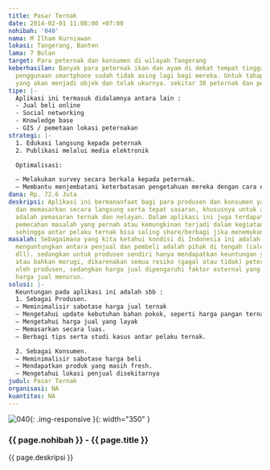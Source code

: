 ```yaml
---
title: Pasar Ternak
date: 2014-02-01 11:08:00 +07:00
nohibah: '040'
nama: M Ilham Kurniawan
lokasi: Tangerang, Banten
lama: 7 Bulan
target: Para peternak dan konsumen di wilayah Tangerang
keberhasilan: Banyak para peternak ikan dan ayam di dekat tempat tinggal saya, dan
  penggunaan smartphone sudah tidak asing lagi bagi mereka. Untuk tahapan awal, merekalah
  yang akan menjadi objek dan tolak ukurnya. sekitar 38 peternak dan pembudidaya.
tipe: |-
  Aplikasi ini termasuk didalamnya antara lain :
  - Jual beli online
  - Social networking
  - Knowledge base
  - GIS / pemetaan lokasi peternakan
strategi: |-
  1. Edukasi langsung kepada peternak
  2. Publikasi melalui media elektronik

  Optimalisasi:

  – Melakukan survey secara berkala kepada peternak.
  – Membantu menjembatani keterbatasan pengetahuan mereka dengan cara edukasi dan sebagai fasilitator.
dana: Rp. 72.6 Juta
deskripsi: Aplikasi ini bermananfaat bagi para produsen dan konsumen yang ingin membeli
  dan memasarkan secara langsung serta tepat sasaran, khususnya untuk aplikasi ini
  adalah pemasaran ternak dan nelayan. Dalam aplikasi ini juga terdapat tips, serta
  pemecahan masalah yang pernah atau kemungkinan terjadi dalam kegiatan peternakan,
  sehingga antar pelaku ternak bisa saling share/berbagi jika menemukan permasalahan.
masalah: Sebagaimana yang kita ketahui kondisi di Indonesia ini adalah, yang paling
  menguntungkan antara penjual dan pembeli adalah pihak di tengah (calo, tengkulak,
  dll). sedangkan untuk produsen sendiri hanya mendapatkan keuntungan yang sedikit,
  atau bahkan merugi, dikarenakan semua resiko (gagal atau tidak) peternakan ditanggung
  oleh produsen, sedangkan harga jual dipengaruhi faktor external yang bisa menyebabkan
  harga jual menurun.
solusi: |-
  Keuntungan pada aplikasi ini adalah sbb :
  1. Sebagai Produsen.
  – Meminimalisir sabotase harga jual ternak
  – Mengetahui update kebutuhan bahan pokok, seperti harga pangan ternak, dll.
  – Mengetahui harga jual yang layak
  – Memasarkan secara luas.
  – Berbagi tips serta studi kasus antar pelaku ternak.

  2. Sebagai Konsumen.
  – Meminimalisir sabotase harga beli
  – Mendapatkan produk yang masih fresh.
  – Mengetahui lokasi penjual disekitarnya
judul: Pasar Ternak
organisasi: NA
kuantitas: NA
---
```


![040](/static/img/hibahcms/040.png){: .img-responsive }{: width="350" }

### {{ page.nohibah }} - {{ page.title }}

{{ page.deskripsi }}
